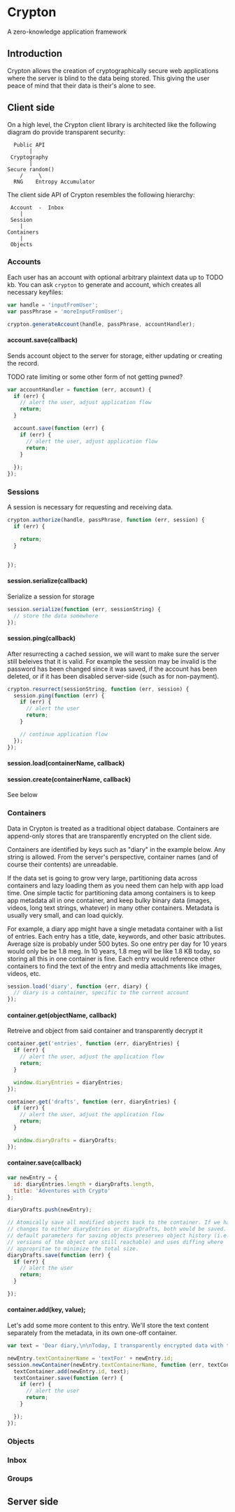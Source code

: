 # Crypton

A zero-knowledge application framework

## Introduction

Crypton allows the creation of cryptographically secure web applications where the server is blind to the data being stored. This giving the user peace of mind that their data is their's alone to see.

## Client side

On a high level, the Crypton client library is architected like the following diagram do provide transparent security:

````
  Public API
       |
 Cryptography
       |
Secure random()
    /     \
  RNG    Entropy Accumulator
````

The client side API of Crypton resembles the following hierarchy:

````
 Account  -  Inbox
    |
 Session
    |
Containers
    |
 Objects
````

### Accounts

Each user has an account with optional arbitrary plaintext data up to TODO kb. You can ask `crypton` to generate and account, which creates all necessary keyfiles:

````javascript
var handle = 'inputFromUser';
var passPhrase = 'moreInputFromUser';

crypton.generateAccount(handle, passPhrase, accountHandler);
````

#### account.save(callback)

Sends account object to the server for storage, either updating or creating the record.

TODO rate limiting or some other form of not getting pwned?

````javascript
var accountHandler = function (err, account) {
  if (err) {
    // alert the user, adjust application flow
    return;
  }

  account.save(function (err) {
    if (err) {
      // alert the user, adjust application flow
      return;
    }
  
  });
});
````

### Sessions

A session is necessary for requesting and receiving data.

````javascript
crypton.authorize(handle, passPhrase, function (err, session) {
  if (err) {

    return;
  }

  
});
````

#### session.serialize(callback)

Serialize a session for storage

````javascript
session.serialize(function (err, sessionString) {
  // store the data somewhere
});
````

#### session.ping(callback)

After resurrecting a cached session, we will want to make sure the server still beleives that it is valid. For example the session may be invalid is the password has been changed since it was saved, if the account has been deleted, or if it has been disabled server-side (such as for non-payment).

````javascript
crypton.resurrect(sessionString, function (err, session) {
  session.ping(function (err) {
    if (err) {
      // alert the user
      return;
    }

    // continue application flow
  });
});
````

#### session.load(containerName, callback)
#### session.create(containerName, callback)

See below

### Containers

Data in Crypton is treated as a traditional object database. Containers are append-only stores that are transparently encrypted on the client side.

Containers are identified by keys such as "diary" in the example below. Any string is allowed. From the server's perspective, container names (and of course their contents) are unreadable.

If the data set is going to grow very large, partitioning data across containers and lazy loading them as you need them can help with app load time. One simple tactic for partitioning data among containers is to keep app metadata all in one container, and keep bulky binary data (images, videos, long text strings, whatever) in many other containers. Metadata is usually very small, and can load quickly.

For example, a diary app might have a single metadata container with a list of entries. Each entry has a title, date, keywords, and other basic attributes. Average size is probably under 500 bytes. So one entry per day for 10 years would only be be 1.8 meg. In 10 years, 1.8 meg will be like 1.8 KB today, so storing all this in one container is fine. Each entry would reference other containers to find the text of the entry and media attachments like images, videos, etc.

````javascript
session.load('diary', function (err, diary) {
  // diary is a container, specific to the current account
});
````

#### container.get(objectName, callback)

Retreive and object from said container and transparently decrypt it

````javascript
container.get('entries', function (err, diaryEntries) {
  if (err) {
    // alert the user, adjust the application flow
    return;
  }

  window.diaryEntries = diaryEntries;
});

container.get('drafts', function (err, diaryEntries) {
  if (err) {
    // alert the user, adjust the application flow
    return;
  }

  window.diaryDrafts = diaryDrafts;
});
````

#### container.save(callback)

````javascript
var newEntry = {
  id: diaryEntries.length + diaryDrafts.length,
  title: 'Adventures with Crypto'
};

diaryDrafts.push(newEntry);

// Atomically save all modified objects back to the container. If we had made
// changes to either diaryEntries or diaryDrafts, both would be saved. The
// default parameters for saving objects preserves object history (i.e. previous
// versions of the object are still reachable) and uses diffing where
// appropritae to minimize the total size. 
diaryDrafts.save(function (err) {
  if (err) {
    // alert the user
    return;
  }

});
````

#### container.add(key, value);

Let's add some more content to this entry. We'll store the text content separately from the metadata, in its own one-off container.

````javascript
var text = 'Dear diary,\n\nToday, I transparently encrypted data with the RSA algorithm and it was dreamy.';

newEntry.textContainerName = 'textFor' + newEntry.id;
session.newContainer(newEntry.textContainerName, function (err, textContainer) {
  textContainer.add(newEntry.id, text);
  textContainer.save(function (err) {
    if (err) {
      // alert the user
      return;
    }

  });
});
````

### Objects

### Inbox

### Groups

## Server side

